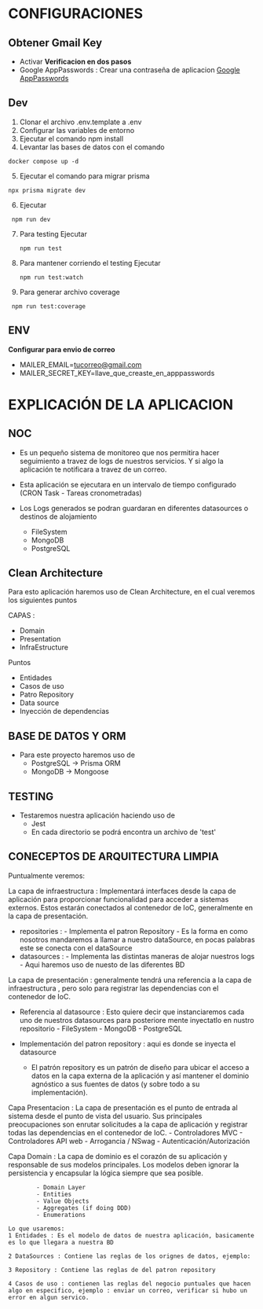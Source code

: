 #  CONFIGURACIONES 

## Obtener Gmail Key 

- Activar **Verificacion en dos pasos**
- Google AppPasswords : Crear una contraseña de aplicacion
[Google AppPasswords](https://myaccount.google.com/u/0/apppasswords?rapt=AEjHL4MZMyQSPzAAL6obJ6Xhuj9ydPxOzpvX4rfPc6sJYMsBN3VcEXJ32kVUpMoUtly6sO_IYvNOcDmsQVj1ZNlT3AaTNfvuTCiM1aiw52dRSCzYoot1h-k)

## Dev
1. Clonar el archivo .env.template a .env
2. Configurar las variables de entorno
3. Ejecutar el comando npm install
4. Levantar las bases de datos con el comando
 ```
 docker compose up -d
 ```

5. Ejecutar el comando para migrar prisma
  ```
  npx prisma migrate dev
  ```
   
6. Ejecutar
  ```
   npm run dev
  ```

7. Para testing Ejecutar 
   ````
   npm run test
   ```` 
7. Para mantener corriendo el testing Ejecutar 
   ````
   npm run test:watch
   ```` 
8. Para generar archivo coverage  
  ````
   npm run test:coverage
   ```` 

## ENV
  **Configurar para envio de correo**
  - MAILER_EMAIL=tucorreo@gmail.com
  - MAILER_SECRET_KEY=llave_que_creaste_en_apppasswords

# EXPLICACIÓN DE LA APLICACION
## NOC

- Es un pequeño sistema de monitoreo que nos permitira hacer seguimiento a travez de logs de nuestros servicios.
Y si algo la aplicación te notificara a travez de un correo.

- Esta aplicación se ejecutara en un intervalo de tiempo configurado (CRON Task - Tareas cronometradas)

- Los Logs generados se podran guardaran en diferentes datasources o destinos de alojamiento
   - FileSystem
   - MongoDB
   - PostgreSQL


## Clean Architecture

Para esto aplicación haremos uso de Clean Architecture, en el cual veremos los siguientes puntos

CAPAS : 
  - Domain
  - Presentation
  - InfraEstructure

Puntos
  - Entidades
  - Casos de uso
  - Patro Repository
  - Data source
  - Inyección de dependencias

## BASE DE DATOS Y ORM
 - Para este proyecto haremos uso de 
   - PostgreSQL -> Prisma ORM
   - MongoDB -> Mongoose

## TESTING 

- Testaremos nuestra aplicación haciendo uso de 
  - Jest
  - En cada directorio se podrá encontra un archivo de 'test'


## CONECEPTOS DE ARQUITECTURA LIMPIA

Puntualmente veremos:

La capa de infraestructura : Implementará interfaces desde la capa de aplicación para proporcionar funcionalidad para acceder a sistemas externos. Estos estarán conectados al contenedor de IoC, generalmente en la capa de presentación.

   - repositories : 
          - Implementa el patron Repository 
          - Es la forma en como nosotros mandaremos a llamar a nuestro dataSource, en pocas palabras este se conecta con el dataSource
   - datasources : 
          - Implementa las distintas maneras de alojar nuestros logs 
          - Aqui haremos uso de nuesto de las diferentes BD

La capa de presentación : generalmente tendrá una referencia a la capa de infraestructura , pero solo para registrar las dependencias con el contenedor de IoC. 
  
  - Referencia al datasource : Esto quiere decir que instanciaremos cada uno de nuestros datasources para posteriore mente inyectatlo en nustro repositorio
                                    - FileSystem
                                    - MongoDB
                                    - PostgreSQL

  - Implementación del patron repository : aqui es donde se inyecta el datasource
     - El patrón repository es un patrón de diseño para ubicar el acceso a datos en la capa externa de la aplicación y así mantener el dominio agnóstico a sus fuentes de datos (y sobre todo a su implementación).


Capa Presentacion : La capa de presentación es el punto de entrada al sistema desde el punto de vista del usuario. Sus principales preocupaciones son enrutar solicitudes a la capa de aplicación y registrar todas las dependencias en el contenedor de IoC. 
                          - Controladores MVC
                          - Controladores API web
                          - Arrogancia / NSwag
                          - Autenticación/Autorización

Capa Domain : La capa de dominio es el corazón de su aplicación y responsable de sus modelos principales. Los modelos deben ignorar la persistencia y encapsular la lógica siempre que sea posible. 

            - Domain Layer
            - Entities
            - Value Objects
            - Aggregates (if doing DDD)
            - Enumerations

    Lo que usaremos: 
    1 Entidades : Es el modelo de datos de nuestra aplicación, basicamente es lo que llegara a nuestra BD

    2 DataSources : Contiene las reglas de los orignes de datos, ejemplo:

    3 Repository : Contiene las reglas de del patron repository

    4 Casos de uso : contienen las reglas del negocio puntuales que hacen algo en especifico, ejemplo : enviar un correo, verificar si hubo un error en algun servico.

  
